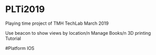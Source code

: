 # PLTi2019
Playing time project of TMH TechLab March 2019

Use beacon to show views by location/n
Manage Books/n
3D printing Tutorial

#Platform IOS
